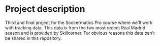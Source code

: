 # Project description

Third and final project for the Soccermatics Pro course where we'll work with tracking data.
This data is from the two most recent Real Madrid season and is provided by Skillcorner. For obvious reasons this data can't be shared in this repository.